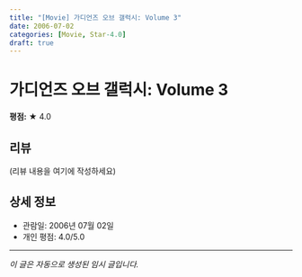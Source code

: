 ```yaml
---
title: "[Movie] 가디언즈 오브 갤럭시: Volume 3"
date: 2006-07-02
categories: [Movie, Star-4.0]
draft: true
---
```


# 가디언즈 오브 갤럭시: Volume 3

**평점:** ★ 4.0

## 리뷰

(리뷰 내용을 여기에 작성하세요)

## 상세 정보

- 관람일: 2006년 07월 02일
- 개인 평점: 4.0/5.0

---

*이 글은 자동으로 생성된 임시 글입니다.*
